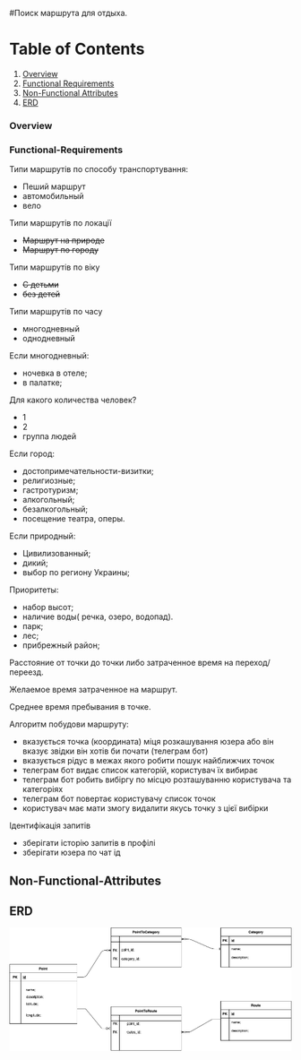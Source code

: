 #Поиск маршрута для отдыха.

# Table of Contents
1. [Overview](#Overview)
2. [Functional Requirements](#Functional-Requirements)
3. [Non-Functional Attributes](#Non-Functional-Attributes)
4. [ERD](#ERD)

### Overview

### Functional-Requirements

Типи маршрутів по способу транспортування:
- Пеший маршрут
- автомобильный
- вело

Типи маршрутів по локації
- ~~Маршрут на природе~~
- ~~Маршрут по городу~~

Типи маршрутів по віку 
- ~~С детьми~~
- ~~без детей~~

Типи маршрутів по часу
- многодневный
- однодневный

Если многодневный:
- ночевка в отеле;
- в палатке;

Для какого количества человек?
- 1
- 2
- группа людей

Если город:
- достопримечательности-визитки;
- религиозные;
- гастротуризм;
- алкогольный;
- безалкогольный;
- посещение театра, оперы.

Если природный:
- Цивилизованный;
- дикий;
- выбор по региону Украины;

Приоритеты:
- набор высот;
- наличие воды( речка, озеро, водопад).
- парк;
- лес;
- прибрежный район;

Расстояние от точки до точки либо затраченное время на переход/переезд.

Желаемое время затраченное на маршрут.

Среднее время пребывания в точке.

Алгоритм побудови маршруту:
- вказується точка (координата) міця розкашування юзера або він вказує звідки він хотів би почати (телеграм бот)
- вказується рідус в межах якого робити пошук найближчих точок
- телеграм бот видає список категорій, користувач їх вибирає
- телеграм бот робить вибіргу по місцю розташуванню користувача та категоріях
- телеграм бот повертає користувачу список точок
- користувач має мати змогу видалити якусь точку з цієї вибірки

Ідентифікація запитів
- зберігати історію запитів в профілі
- зберігати юзера по чат ід

## Non-Functional-Attributes


## ERD

![Tux, the Linux mascot](mailie_erd.png)